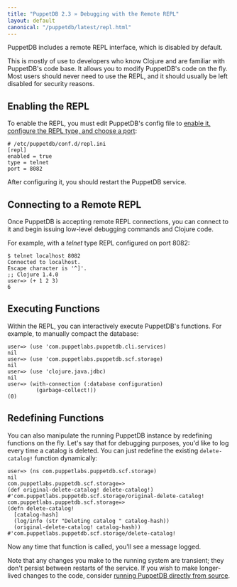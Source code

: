 ```yaml
---
title: "PuppetDB 2.3 » Debugging with the Remote REPL"
layout: default
canonical: "/puppetdb/latest/repl.html"
---
```


PuppetDB includes a remote REPL interface, which is disabled by default.

This is mostly of use to developers who know Clojure and are familiar with PuppetDB's code base. It allows you to modify PuppetDB's code on the fly. Most users should never need to use the REPL, and it should usually be left disabled for security reasons.

Enabling the REPL
-----

To enable the REPL, you must edit PuppetDB's config file to [enable it, configure the REPL type, and choose a port](./configure.html#repl-settings):

    # /etc/puppetdb/conf.d/repl.ini
    [repl]
    enabled = true
    type = telnet
    port = 8082

After configuring it, you should restart the PuppetDB service.

Connecting to a Remote REPL
-----

Once PuppetDB is accepting remote REPL connections, you can connect to it and begin issuing low-level debugging commands and Clojure code.

For example, with a _telnet_ type REPL configured on port 8082:

    $ telnet localhost 8082
    Connected to localhost.
    Escape character is '^]'.
    ;; Clojure 1.4.0
    user=> (+ 1 2 3)
    6

Executing Functions
-----

Within the REPL, you can interactively execute PuppetDB's functions. For example, to manually compact the database:

    user=> (use 'com.puppetlabs.puppetdb.cli.services)
    nil
    user=> (use 'com.puppetlabs.puppetdb.scf.storage)
    nil
    user=> (use 'clojure.java.jdbc)
    nil
    user=> (with-connection (:database configuration)
             (garbage-collect!))
    (0)

Redefining Functions
-----

You can also manipulate the running PuppetDB instance by redefining functions on the fly. Let's say that for debugging purposes, you'd like to log every time a catalog is deleted. You can just redefine the existing `delete-catalog!` function dynamically:

    user=> (ns com.puppetlabs.puppetdb.scf.storage)
    nil
    com.puppetlabs.puppetdb.scf.storage=>
    (def original-delete-catalog! delete-catalog!)
    #'com.puppetlabs.puppetdb.scf.storage/original-delete-catalog!
    com.puppetlabs.puppetdb.scf.storage=>
    (defn delete-catalog!
      [catalog-hash]
      (log/info (str "Deleting catalog " catalog-hash))
      (original-delete-catalog! catalog-hash))
    #'com.puppetlabs.puppetdb.scf.storage/delete-catalog!

Now any time that function is called, you'll see a message logged.

Note that any changes you make to the running system are transient; they don't persist between restarts of the service. If you wish to make longer-lived changes to the code, consider [running PuppetDB directly from source](./install_from_source.html).
